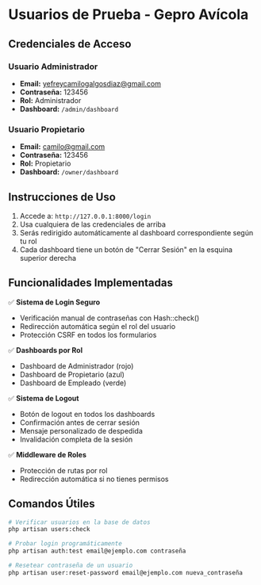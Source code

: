 # Usuarios de Prueba - Gepro Avícola

## Credenciales de Acceso

### Usuario Administrador
- **Email:** yefreycamilogalgosdiaz@gmail.com
- **Contraseña:** 123456
- **Rol:** Administrador
- **Dashboard:** `/admin/dashboard`

### Usuario Propietario
- **Email:** camilo@gmail.com
- **Contraseña:** 123456
- **Rol:** Propietario
- **Dashboard:** `/owner/dashboard`

## Instrucciones de Uso

1. Accede a: `http://127.0.0.1:8000/login`
2. Usa cualquiera de las credenciales de arriba
3. Serás redirigido automáticamente al dashboard correspondiente según tu rol
4. Cada dashboard tiene un botón de "Cerrar Sesión" en la esquina superior derecha

## Funcionalidades Implementadas

✅ **Sistema de Login Seguro**
- Verificación manual de contraseñas con Hash::check()
- Redirección automática según el rol del usuario
- Protección CSRF en todos los formularios

✅ **Dashboards por Rol**
- Dashboard de Administrador (rojo)
- Dashboard de Propietario (azul)
- Dashboard de Empleado (verde)

✅ **Sistema de Logout**
- Botón de logout en todos los dashboards
- Confirmación antes de cerrar sesión
- Mensaje personalizado de despedida
- Invalidación completa de la sesión

✅ **Middleware de Roles**
- Protección de rutas por rol
- Redirección automática si no tienes permisos

## Comandos Útiles

```bash
# Verificar usuarios en la base de datos
php artisan users:check

# Probar login programáticamente
php artisan auth:test email@ejemplo.com contraseña

# Resetear contraseña de un usuario
php artisan user:reset-password email@ejemplo.com nueva_contraseña
```
